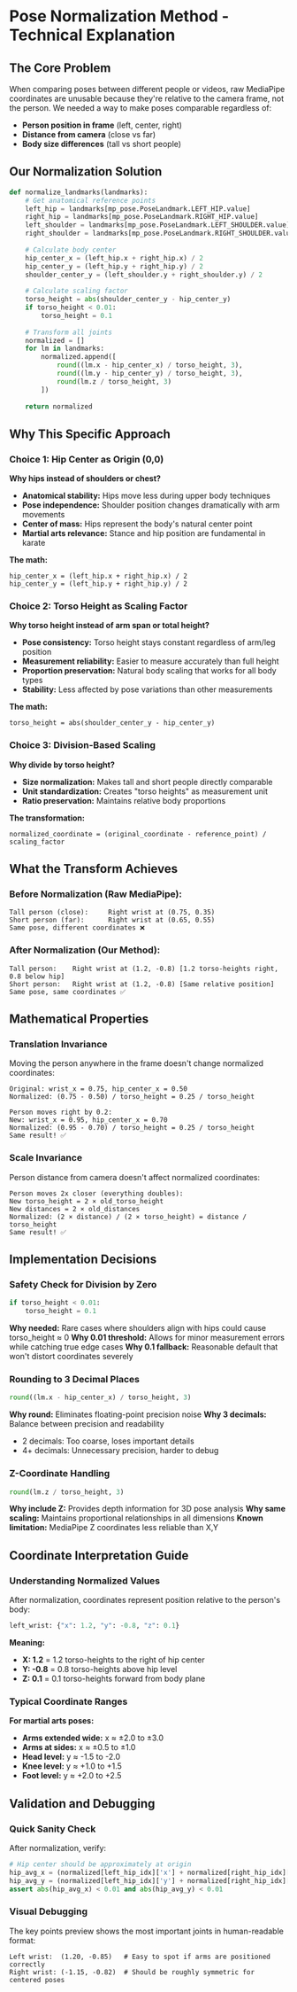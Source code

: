 # Pose Normalization Method - Technical Explanation

## The Core Problem

When comparing poses between different people or videos, raw MediaPipe coordinates are unusable because they're relative to the camera frame, not the person. We needed a way to make poses comparable regardless of:

- **Person position in frame** (left, center, right)
- **Distance from camera** (close vs far)
- **Body size differences** (tall vs short people)

## Our Normalization Solution

```python
def normalize_landmarks(landmarks):
    # Get anatomical reference points
    left_hip = landmarks[mp_pose.PoseLandmark.LEFT_HIP.value]
    right_hip = landmarks[mp_pose.PoseLandmark.RIGHT_HIP.value]
    left_shoulder = landmarks[mp_pose.PoseLandmark.LEFT_SHOULDER.value]
    right_shoulder = landmarks[mp_pose.PoseLandmark.RIGHT_SHOULDER.value]
    
    # Calculate body center
    hip_center_x = (left_hip.x + right_hip.x) / 2
    hip_center_y = (left_hip.y + right_hip.y) / 2
    shoulder_center_y = (left_shoulder.y + right_shoulder.y) / 2
    
    # Calculate scaling factor
    torso_height = abs(shoulder_center_y - hip_center_y)
    if torso_height < 0.01:
        torso_height = 0.1
    
    # Transform all joints
    normalized = []
    for lm in landmarks:
        normalized.append([
            round((lm.x - hip_center_x) / torso_height, 3),
            round((lm.y - hip_center_y) / torso_height, 3),
            round(lm.z / torso_height, 3)
        ])
    
    return normalized
```

## Why This Specific Approach

### Choice 1: Hip Center as Origin (0,0)

**Why hips instead of shoulders or chest?**
- **Anatomical stability:** Hips move less during upper body techniques
- **Pose independence:** Shoulder position changes dramatically with arm movements
- **Center of mass:** Hips represent the body's natural center point
- **Martial arts relevance:** Stance and hip position are fundamental in karate

**The math:**
```
hip_center_x = (left_hip.x + right_hip.x) / 2
hip_center_y = (left_hip.y + right_hip.y) / 2
```

### Choice 2: Torso Height as Scaling Factor

**Why torso height instead of arm span or total height?**
- **Pose consistency:** Torso height stays constant regardless of arm/leg position
- **Measurement reliability:** Easier to measure accurately than full height
- **Proportion preservation:** Natural body scaling that works for all body types
- **Stability:** Less affected by pose variations than other measurements

**The math:**
```
torso_height = abs(shoulder_center_y - hip_center_y)
```

### Choice 3: Division-Based Scaling

**Why divide by torso height?**
- **Size normalization:** Makes tall and short people directly comparable
- **Unit standardization:** Creates "torso heights" as measurement unit
- **Ratio preservation:** Maintains relative body proportions

**The transformation:**
```
normalized_coordinate = (original_coordinate - reference_point) / scaling_factor
```

## What the Transform Achieves

### Before Normalization (Raw MediaPipe):
```
Tall person (close):     Right wrist at (0.75, 0.35)
Short person (far):      Right wrist at (0.65, 0.55)
Same pose, different coordinates ❌
```

### After Normalization (Our Method):
```
Tall person:    Right wrist at (1.2, -0.8) [1.2 torso-heights right, 0.8 below hip]
Short person:   Right wrist at (1.2, -0.8) [Same relative position]
Same pose, same coordinates ✅
```

## Mathematical Properties

### Translation Invariance
Moving the person anywhere in the frame doesn't change normalized coordinates:

```
Original: wrist_x = 0.75, hip_center_x = 0.50
Normalized: (0.75 - 0.50) / torso_height = 0.25 / torso_height

Person moves right by 0.2:
New: wrist_x = 0.95, hip_center_x = 0.70
Normalized: (0.95 - 0.70) / torso_height = 0.25 / torso_height
Same result! ✅
```

### Scale Invariance
Person distance from camera doesn't affect normalized coordinates:

```
Person moves 2x closer (everything doubles):
New torso_height = 2 × old_torso_height
New distances = 2 × old_distances
Normalized: (2 × distance) / (2 × torso_height) = distance / torso_height
Same result! ✅
```

## Implementation Decisions

### Safety Check for Division by Zero
```python
if torso_height < 0.01:
    torso_height = 0.1
```
**Why needed:** Rare cases where shoulders align with hips could cause torso_height ≈ 0
**Why 0.01 threshold:** Allows for minor measurement errors while catching true edge cases
**Why 0.1 fallback:** Reasonable default that won't distort coordinates severely

### Rounding to 3 Decimal Places
```python
round((lm.x - hip_center_x) / torso_height, 3)
```
**Why round:** Eliminates floating-point precision noise
**Why 3 decimals:** Balance between precision and readability
- 2 decimals: Too coarse, loses important details
- 4+ decimals: Unnecessary precision, harder to debug

### Z-Coordinate Handling
```python
round(lm.z / torso_height, 3)
```
**Why include Z:** Provides depth information for 3D pose analysis
**Why same scaling:** Maintains proportional relationships in all dimensions
**Known limitation:** MediaPipe Z coordinates less reliable than X,Y

## Coordinate Interpretation Guide

### Understanding Normalized Values

After normalization, coordinates represent position relative to the person's body:

```python
left_wrist: {"x": 1.2, "y": -0.8, "z": 0.1}
```

**Meaning:**
- **X: 1.2** = 1.2 torso-heights to the right of hip center
- **Y: -0.8** = 0.8 torso-heights above hip level  
- **Z: 0.1** = 0.1 torso-heights forward from body plane

### Typical Coordinate Ranges

**For martial arts poses:**
- **Arms extended wide:** x ≈ ±2.0 to ±3.0
- **Arms at sides:** x ≈ ±0.5 to ±1.0
- **Head level:** y ≈ -1.5 to -2.0
- **Knee level:** y ≈ +1.0 to +1.5
- **Foot level:** y ≈ +2.0 to +2.5

## Validation and Debugging

### Quick Sanity Check
After normalization, verify:
```python
# Hip center should be approximately at origin
hip_avg_x = (normalized[left_hip_idx]['x'] + normalized[right_hip_idx]['x']) / 2
hip_avg_y = (normalized[left_hip_idx]['y'] + normalized[right_hip_idx]['y']) / 2
assert abs(hip_avg_x) < 0.01 and abs(hip_avg_y) < 0.01
```

### Visual Debugging
The key points preview shows the most important joints in human-readable format:
```
Left wrist:  (1.20, -0.85)   # Easy to spot if arms are positioned correctly
Right wrist: (-1.15, -0.82)  # Should be roughly symmetric for centered poses
```
